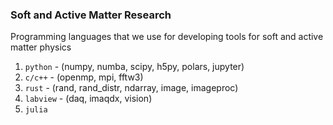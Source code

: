 ### Soft and Active Matter Research

Programming languages that we use for developing tools for soft and active matter physics
1. `python` - (numpy, numba, scipy, h5py, polars, jupyter)
2. `c/c++` - (openmp, mpi, fftw3)
3. `rust` - (rand, rand_distr, ndarray, image, imageproc)
4. `labview` - (daq, imaqdx, vision)
5. `julia`
